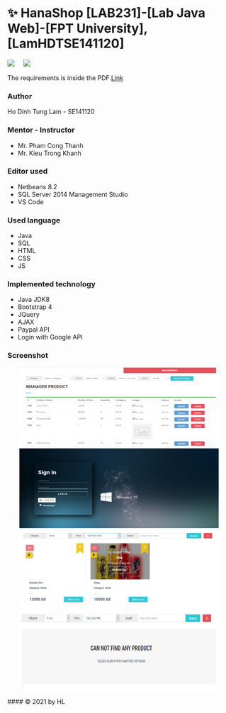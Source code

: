 <h1 align='left'>✨ HanaShop [LAB231]-[Lab Java Web]-[FPT University], [LamHDTSE141120] </h1>
<a href="https://github.com/Hl112/HanaShop.git"><img height="40" src="https://img.shields.io/badge/HanaShop-100000?style=for-the-badge&logo=github&logoColor=white"/></a>&nbsp;&nbsp;&nbsp;&nbsp;
<img src="https://badgen.net/maven/v/maven-central/com.google.code.gson/gson"/>


The requirements is inside the PDF.<a href="https://github.com/Hl112/HanaShop/blob/fbad0e90bbee61834f4817ea98df746345c96919/J3.L.P0013.%20Hana%20Shop-600.pdf">Link</a>

### Author
  Ho Dinh Tung Lam - SE141120
  
### Mentor - Instructor
  * Mr. Pham Cong Thanh
  * Mr. Kieu Trong Khanh
  
### Editor used
* Netbeans 8.2
* SQL Server 2014 Management Studio
* VS Code

### Used language
* Java
* SQL
* HTML
* CSS
* JS

### Implemented technology
* Java JDK8
* Bootstrap 4
* JQuery
* AJAX
* Paypal API
* Login with Google API

### Screenshot
<p align='center'>
<img width="450" height="180" src="https://github.com/Hl112/HanaShop/blob/6d326fcfe11fa5e718d1928817debc530701c8c5/Screenshot.png"/>
<img width="450" height="180" src="https://github.com/Hl112/HanaShop/blob/5b1a5045f21291fae5c032f96fe6a26a696adfa2/Screenshot3.png"/>
<img width="450" height="180" src="https://github.com/Hl112/HanaShop/blob/6d326fcfe11fa5e718d1928817debc530701c8c5/Screenshot1.png"/>
<img width="450" height="180" src="https://github.com/Hl112/HanaShop/blob/6d326fcfe11fa5e718d1928817debc530701c8c5/Screenshot2.png"/>
<p>
#### © 2021 by HL
